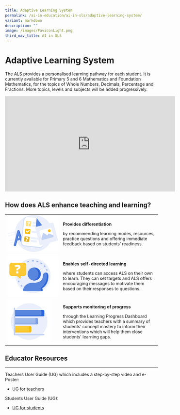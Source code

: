```yaml
---
title: Adaptive Learning System
permalink: /ai-in-education/ai-in-sls/adaptive-learning-system/
variant: markdown
description: ""
image: /images/FaviconLight.png
third_nav_title: AI in SLS
---
```

<h1>Adaptive Learning System</h1>
<p>The ALS provides a&nbsp;personalised&nbsp;learning pathway for&nbsp;each
student. It is currently available for Primary 5 and 6 Mathematics and
Foundation Mathematics, for the topics of Whole Numbers, Decimals, Percentage
and Fractions. More topics, levels and subjects will be added progressively.</p>
<div class="iframe-wrapper">
<iframe height="315" width="560" allowfullscreen="true" frameborder="0" src="https://www.youtube.com/embed/cWkoFG32Aho?si=1jTpNek6x669Rskj"></iframe>
</div>
<h2>How does ALS enhance teaching and learning?</h2>
<table>
<tbody>
<tr>
<td rowspan="1" colspan="1">
<div class="isomer-image-wrapper">
<img style="width: 100%" height="auto" width="100%" alt="" src="/images/AI in Education/icon_media.png">
</div>
</td>
<td rowspan="1" colspan="1">
<p><strong>Provides differentiation</strong>
</p>
<p>by recommending learning modes, resources, practice questions and&nbsp;offering
immediate feedback based on students’ readiness.</p>
</td>
</tr>
<tr>
<td rowspan="1" colspan="1">
<div class="isomer-image-wrapper">
<img style="width: 100%" height="auto" width="100%" alt="" src="/images/AI in Education/icon_question.png">
</div>
</td>
<td rowspan="1" colspan="1">
<p><strong>Enables self-directed learning</strong>
</p>
<p>where students can access ALS on their own to learn. They can set targets
and ALS offers encouraging messages to motivate them based on their responses
to questions.</p>
</td>
</tr>
<tr>
<td rowspan="1" colspan="1">
<div class="isomer-image-wrapper">
<img style="width: 85%" height="auto" width="85%" alt="" src="/images/AI in Education/icon_chart.png">
</div>
</td>
<td rowspan="1" colspan="1">
<p><strong>Supports monitoring of progress</strong>
</p>
<p>through the Learning Progress Dashboard which provides teachers with a
summary of students’ concept mastery to inform their interventions which
will help them close students' learning gaps.</p>
</td>
</tr>
</tbody>
</table>
<h2>Educator Resources</h2>
<hr>
<p>Teachers User Guide (UG) which includes a step-by-step video and e-Poster:</p>
<ul>
<li>
<p><a href="https://www.learning.moe.edu.sg/teacher-user-guide/discover/about-adaptive-learning-system/" rel="noopener noreferrer nofollow" target="_blank"><u>UG for teachers</u></a>
</p>
</li>
</ul>
<p>Students User Guide (UG):</p>
<ul>
<li>
<p><a href="https://www.learning.moe.edu.sg/student-user-guide/self-study/access-adaptive-learning-system/" rel="noopener noreferrer nofollow" target="_blank"><u>UG for students</u></a>
</p>
</li>
</ul>
<p>
<br>
</p>